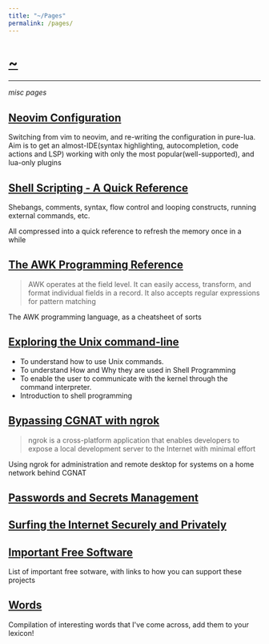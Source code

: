 ```yaml
---
title: "~/Pages"
permalink: /pages/
---
```


# [~](../README.md)

---

_misc pages_

## [Neovim Configuration](pages/neovim.md)

Switching from vim to neovim, and re-writing the configuration in pure-lua. Aim is to get an almost-IDE(syntax highlighting, autocompletion, code actions and LSP) working with only the most popular(well-supported), and lua-only plugins

## [Shell Scripting - A Quick Reference](pages/shell-programming.md)

Shebangs, comments, syntax, flow control and looping constructs, running external commands, etc.

All compressed into a quick reference to refresh the memory once in a while

## [The AWK Programming Reference](pages/awk-programming.md)

>AWK operates at the field level. It can easily access, transform, and format individual fields in a record. It also accepts regular expressions for pattern matching

The AWK programming language, as a cheatsheet of sorts

## [Exploring the Unix command-line](pages/unix-commandline.md)

- To understand how to use Unix commands.
- To understand How and Why they are used in Shell Programming
- To enable the user to communicate with the kernel through the command interpreter.
- Introduction to shell programming

## [Bypassing CGNAT with ngrok](pages/ngrok.md)

> ngrok is a cross-platform application that enables developers to expose a local development server to the Internet with minimal effort

Using ngrok for administration and remote desktop for systems on a home network behind CGNAT

## [Passwords and Secrets Management](pages/secrets.md)

## [Surfing the Internet Securely and Privately](pages/surfing.md)

## [Important Free Software](pages/software.md)

List of important free sotware, with links to how you can support these projects

## [Words](pages/words.md)

Compilation of interesting words that I've come across, add them to your lexicon!

<!-- ## [GNU/Linux](linux.html) -->

<!--

## [Virtualization](virtualization.md) -->

<!-- [Linux Ricing](ricing.md) -->
